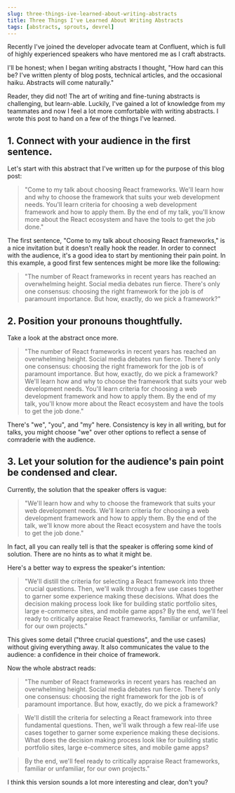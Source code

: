 ```yaml
---
slug: three-things-ive-learned-about-writing-abstracts
title: Three Things I've Learned About Writing Abstracts
tags: [abstracts, sprouts, devrel]
---
```


Recently I've joined the developer advocate team at Confluent, which is full of highly experienced speakers who have mentored me as I craft abstracts.

I'll be honest; when I began writing abstracts I thought, "How hard can this be? I've written plenty of blog posts, technical articles, and the occasional haiku. Abstracts will come naturally."

Reader, they did not! The art of writing and fine-tuning abstracts is challenging, but learn-able. Luckily, I've gained a lot of knowledge from my teammates and now I feel a lot more comfortable with writing abstracts. I wrote this post to hand on a few of the things I've learned.  

## 1. Connect with your audience in the first sentence. 

Let's start with this abstract that I've written up for the purpose of this blog post: 

> "Come to my talk about choosing React frameworks. We'll learn how and why to choose the framework that suits your web development needs. You'll learn criteria for choosing a web development framework and how to apply them. By the end of my talk, you'll know more about the React ecosystem and have the tools to get the job done." 

The first sentence, "Come to my talk about choosing React frameworks," is a nice invitation but it doesn't really hook the reader. In order to connect with the audience, it's a good idea to start by mentioning their pain point. In this example, a good first few sentences might be more like the following:

> "The number of React frameworks in recent years has reached an overwhelming height. Social media debates run fierce. There's only one consensus: choosing the right framework for the job is of paramount importance. But how, exactly, do we pick a framework?" 


## 2. Position your pronouns thoughtfully. 

Take a look at the abstract once more. 

> "The number of React frameworks in recent years has reached an overwhelming height. Social media debates run fierce. There's only one consensus: choosing the right framework for the job is of paramount importance. But how, exactly, do we pick a framework? We'll learn how and why to choose the framework that suits your web development needs. You'll learn criteria for choosing a web development framework and how to apply them. By the end of my talk, you'll know more about the React ecosystem and have the tools to get the job done." 

There's "we", "you", and "my" here. Consistency is key in all writing, but for talks, you might choose "we" over other options to reflect a sense of comraderie with the audience. 

## 3. Let your solution for the audience's pain point be condensed and clear. 

Currently, the solution that the speaker offers is vague:

> "We'll learn how and why to choose the framework that suits your web development needs. We'll learn criteria for choosing a web development framework and how to apply them. By the end of the talk, we'll know more about the React ecosystem and have the tools to get the job done."

In fact, all you can really tell is that the speaker is offering some kind of solution. There are no hints as to what it might be. 

Here's a better way to express the speaker's intention:

> "We'll distill the criteria for selecting a React framework into three crucial questions. Then, we'll walk through a few use cases together to garner some experience making these decisions. What does the decision making process look like for building static portfolio sites, large e-commerce sites, and mobile game apps? By the end, we'll feel ready to critically appraise React frameworks, familiar or unfamiliar, for our own projects."

This gives some detail ("three crucial questions", and the use cases) without giving everything away. It also communicates the value to the audience: a confidence in their choice of framework.

Now the whole abstract reads: 

> "The number of React frameworks in recent years has reached an overwhelming height. Social media debates run fierce. There's only one consensus: choosing the right framework for the job is of paramount importance. But how, exactly, do we pick a framework? 

> We'll distill the criteria for selecting a React framework into three fundamental questions. Then, we'll walk through a few real-life use cases together to garner some experience making these decisions. What does the decision making process look like for building static portfolio sites, large e-commerce sites, and mobile game apps? 

> By the end, we'll feel ready to critically appraise React frameworks, familiar or unfamiliar, for our own projects."

I think this version sounds a lot more interesting and clear, don't you?

